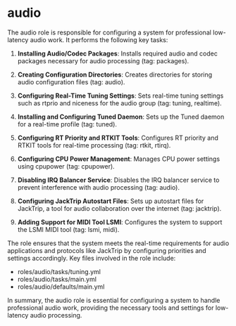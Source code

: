 # audio

The audio role is responsible for configuring a system for professional low-latency audio work. It performs the following key tasks:

1. **Installing Audio/Codec Packages**: Installs required audio and codec packages necessary for audio processing (tag: packages).

2. **Creating Configuration Directories**: Creates directories for storing audio configuration files (tag: audio).

3. **Configuring Real-Time Tuning Settings**: Sets real-time tuning settings such as rtprio and niceness for the audio group (tag: tuning, realtime).

4. **Installing and Configuring Tuned Daemon**: Sets up the Tuned daemon for a real-time profile (tag: tuned).

5. **Configuring RT Priority and RTKIT Tools**: Configures RT priority and RTKIT tools for real-time processing (tag: rtkit, rtirq).

6. **Configuring CPU Power Management**: Manages CPU power settings using cpupower (tag: cpupower).

7. **Disabling IRQ Balancer Service**: Disables the IRQ balancer service to prevent interference with audio processing (tag: audio).

8. **Configuring JackTrip Autostart Files**: Sets up autostart files for JackTrip, a tool for audio collaboration over the internet (tag: jacktrip).

9. **Adding Support for MIDI Tool LSMI**: Configures the system to support the LSMI MIDI tool (tag: lsmi, midi).

The role ensures that the system meets the real-time requirements for audio applications and protocols like JackTrip by configuring priorities and settings accordingly. Key files involved in the role include:

- roles/audio/tasks/tuning.yml
- roles/audio/tasks/main.yml
- roles/audio/defaults/main.yml

In summary, the audio role is essential for configuring a system to handle professional audio work, providing the necessary tools and settings for low-latency audio processing.
